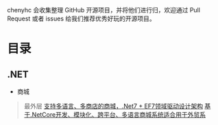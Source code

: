 
chenyhc 会收集整理 GitHub 开源项目，并将他们进行归，欢迎通过 Pull Request 或者 issues 给我们推荐优秀好玩的开源项目。
# 目录
## .NET
- 商城
> 最外层
> [支持多语言、多商店的商城，.Net7 + EF7领域驱动设计架构](https://github.com/smartstore/Smartstore)
> [基于.NetCore开发、模块化、跨平台、多语言商城系统适合用于外贸系](https://github.com/simplcommerce/SimplCommerce)

